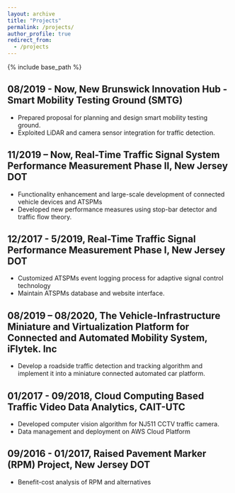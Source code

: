 ```yaml
---
layout: archive
title: "Projects"
permalink: /projects/
author_profile: true
redirect_from:
  - /projects
---
```


{% include base_path %}

08/2019 - Now, New Brunswick Innovation Hub - Smart Mobility Testing Ground (SMTG)
------
* Prepared proposal for planning and design smart mobility testing ground.
* Exploited LiDAR and camera sensor integration for traffic detection. 

11/2019 – Now, Real-Time Traffic Signal System Performance Measurement Phase II, New Jersey DOT
------
* Functionality enhancement and large-scale development of connected vehicle devices and ATSPMs
* Developed new performance measures using stop-bar detector and traffic flow theory.

12/2017 - 5/2019, Real-Time Traffic Signal Performance Measurement Phase Ⅰ, New Jersey DOT
------
* Customized ATSPMs event logging process for adaptive signal control technology
* Maintain ATSPMs database and website interface.

08/2019 – 08/2020, The Vehicle-Infrastructure Miniature and Virtualization Platform for Connected and Automated Mobility System, iFlytek. Inc
------
* Develop a roadside traffic detection and tracking algorithm and implement it into a miniature connected automated car platform.

01/2017 - 09/2018, Cloud Computing Based Traffic Video Data Analytics, CAIT-UTC
------
* Developed computer vision algorithm for NJ511 CCTV traffic camera. 
* Data management and deployment on AWS Cloud Platform

09/2016 - 01/2017, Raised Pavement Marker (RPM) Project, New Jersey DOT
------
* Benefit-cost analysis of RPM and alternatives

